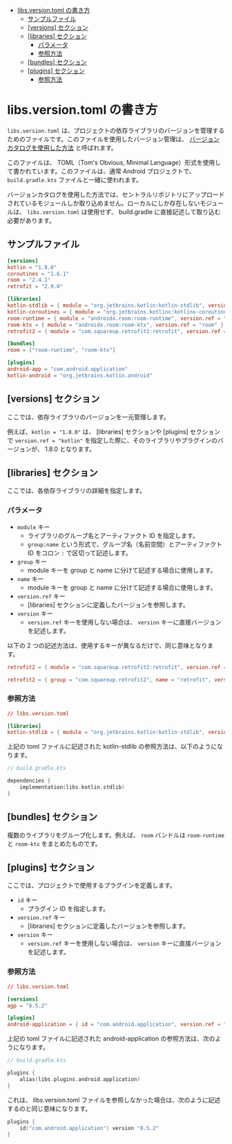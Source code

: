 - [libs.version.toml の書き方](#libsversiontoml-の書き方)
  - [サンプルファイル](#サンプルファイル)
  - [\[versions\] セクション](#versions-セクション)
  - [\[libraries\] セクション](#libraries-セクション)
    - [パラメータ](#パラメータ)
    - [参照方法](#参照方法)
  - [\[bundles\] セクション](#bundles-セクション)
  - [\[plugins\] セクション](#plugins-セクション)
    - [参照方法](#参照方法-1)


# libs.version.toml の書き方

`libs.version.toml` は、プロジェクトの依存ライブラリのバージョンを管理するためのファイルです。このファイルを使用したバージョン管理は、 [バージョンカタログを使用した方法](https://developer.android.com/build/dependencies?hl=ja#add-dependency) と呼ばれます。

このファイルは、 TOML（Tom's Obvious, Minimal Language）形式を使用して書かれています。このファイルは、通常 Android プロジェクトで、`build.gradle.kts` ファイルと一緒に使われます。

バージョンカタログを使用した方法では、セントラルリポジトリにアップロードされているモジュールしか取り込めません。ローカルにしか存在しないモジュールは、 `libs.version.toml` は使用せず、 build.gradle に直接記述して取り込む必要があります。


## サンプルファイル

```toml
[versions]
kotlin = "1.8.0"
coroutines = "1.6.1"
room = "2.4.1"
retrofit = "2.9.0"

[libraries]
kotlin-stdlib = { module = "org.jetbrains.kotlin:kotlin-stdlib", version.ref = "kotlin" }
kotlin-coroutines = { module = "org.jetbrains.kotlinx:kotlinx-coroutines-core", version.ref = "coroutines" }
room-runtime = { module = "androidx.room:room-runtime", version.ref = "room" }
room-ktx = { module = "androidx.room:room-ktx", version.ref = "room" }
retrofit2 = { module = "com.squareup.retrofit2:retrofit", version.ref = "retrofit" }

[bundles]
room = ["room-runtime", "room-ktx"]

[plugins]
android-app = "com.android.application"
kotlin-android = "org.jetbrains.kotlin.android"
```


## [versions] セクション

ここでは、依存ライブラリのバージョンを一元管理します。

例えば、`kotlin = "1.8.0"` は、 [libraries] セクションや [plugins] セクションで `version.ref = "kotlin"` を指定した際に、そのライブラリやプラグインのバージョンが、 1.8.0 となります。


## [libraries] セクション

ここでは、各依存ライブラリの詳細を指定します。


### パラメータ

- `module` キー
  - ライブラリのグループ名とアーティファクト ID を指定します。
  - `group:name` という形式で、グループ名（名前空間）とアーティファクト ID をコロン `:` で区切って記述します。
- `group` キー
  - module キーを group と name に分けて記述する場合に使用します。
- `name` キー
  - module キーを group と name に分けて記述する場合に使用します。
- `version.ref` キー
  - [libraries] セクションに定義したバージョンを参照します。
- `version` キー
  - `version.ref` キーを使用しない場合は、 `version` キーに直接バージョンを記述します。

以下の 2 つの記述方法は、使用するキーが異なるだけで、同じ意味となります。

```toml
retrofit2 = { module = "com.squareup.retrofit2:retrofit", version.ref = "retrofit" }

retrofit2 = { group = "com.squareup.retrofit2", name = "retrofit", version.ref = "retrofit" }
```


### 参照方法

```toml
// libs.version.toml

[libraries]
kotlin-stdlib = { module = "org.jetbrains.kotlin:kotlin-stdlib", version.ref = "kotlin" }
```

上記の toml ファイルに記述された kotlin-stdlib の参照方法は、以下のようになります。

```kotlin
// build.gradle.kts

dependencies {
    implementation(libs.kotlin.stdlib)
}
```


## [bundles] セクション

複数のライブラリをグループ化します。例えば、 `room` バンドルは `room-runtime` と `room-ktx` をまとめたものです。


## [plugins] セクション

ここでは、プロジェクトで使用するプラグインを定義します。

- `id` キー
  - プラグイン ID を指定します。
- `version.ref` キー
  - [libraries] セクションに定義したバージョンを参照します。
- `version` キー
  - `version.ref` キーを使用しない場合は、 `version` キーに直接バージョンを記述します。


### 参照方法

```toml
// libs.version.toml

[versions]
agp = "8.5.2"

[plugins]
android-application = { id = "com.android.application", version.ref = "agp" }
```

上記の toml ファイルに記述された android-application の参照方法は、次のようになります。

```kotlin
// build.gradle.kts

plugins {
    alias(libs.plugins.android.application)
}
```

これは、 libs.version.toml ファイルを参照しなかった場合は、次のように記述するのと同じ意味になります。

```kotlin
plugins {
    id("com.android.application") version "8.5.2"
}
```


